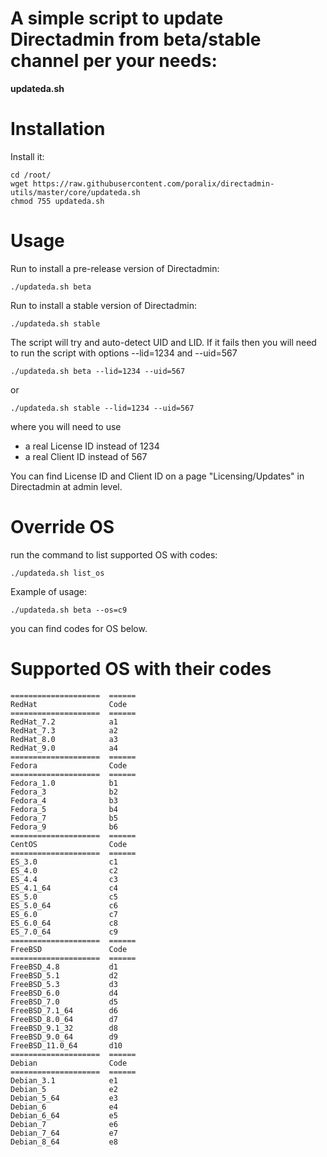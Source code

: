 # A simple script to update Directadmin from beta/stable channel per your needs:

**updateda.sh**

# Installation

Install it:

```
cd /root/
wget https://raw.githubusercontent.com/poralix/directadmin-utils/master/core/updateda.sh
chmod 755 updateda.sh
```

# Usage

Run to install a pre-release version of Directadmin:

```
./updateda.sh beta
```

Run to install a stable version of Directadmin:

```
./updateda.sh stable
```

The script will try and auto-detect UID and LID. If it fails then you will need to run 
the script with options --lid=1234 and --uid=567

```
./updateda.sh beta --lid=1234 --uid=567
```

or

```
./updateda.sh stable --lid=1234 --uid=567
```

where you will need to use 

- a real License ID instead of 1234
- a real Client ID instead of 567

You can find License ID and Client ID on a page "Licensing/Updates" in Directadmin at admin level.

# Override OS 

run the command to list supported OS with codes:

```
./updateda.sh list_os
```

Example of usage:

```
./updateda.sh beta --os=c9
```

you can find codes for OS below.

# Supported OS with their codes

```
====================  ======
RedHat                Code
====================  ======
RedHat_7.2            a1
RedHat_7.3            a2
RedHat_8.0            a3
RedHat_9.0            a4
====================  ======
Fedora                Code
====================  ======
Fedora_1.0            b1
Fedora_3              b2
Fedora_4              b3
Fedora_5              b4
Fedora_7              b5
Fedora_9              b6
====================  ======
CentOS                Code
====================  ======
ES_3.0                c1
ES_4.0                c2
ES_4.4                c3
ES_4.1_64             c4
ES_5.0                c5
ES_5.0_64             c6
ES_6.0                c7
ES_6.0_64             c8
ES_7.0_64             c9
====================  ======
FreeBSD               Code
====================  ======
FreeBSD_4.8           d1
FreeBSD_5.1           d2
FreeBSD_5.3           d3
FreeBSD_6.0           d4
FreeBSD_7.0           d5
FreeBSD_7.1_64        d6
FreeBSD_8.0_64        d7
FreeBSD_9.1_32        d8
FreeBSD_9.0_64        d9
FreeBSD_11.0_64       d10
====================  ======
Debian                Code
====================  ======
Debian_3.1            e1
Debian_5              e2
Debian_5_64           e3
Debian_6              e4
Debian_6_64           e5
Debian_7              e6
Debian_7_64           e7
Debian_8_64           e8
```

